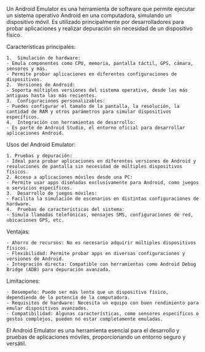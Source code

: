 Un Android Emulator es una herramienta de software que permite ejecutar un sistema operativo Android en una computadora, simulando un dispositivo móvil. Es utilizado principalmente por desarrolladores para probar aplicaciones y realizar depuración sin necesidad de un dispositivo físico.

Características principales:

	1.	Simulación de hardware:
	- Emula componentes como CPU, memoria, pantalla táctil, GPS, cámara, sensores y más.
	- Permite probar aplicaciones en diferentes configuraciones de dispositivos.
	2.	Versiones de Android:
	- Soporta múltiples versiones del sistema operativo, desde las más antiguas hasta las más recientes.
	3.	Configuraciones personalizables:
	- Puedes configurar el tamaño de la pantalla, la resolución, la cantidad de RAM y otros parámetros para simular dispositivos específicos.
	4.	Integración con herramientas de desarrollo:
	- Es parte de Android Studio, el entorno oficial para desarrollar aplicaciones Android.

Usos del Android Emulator:

	1. Pruebas y depuración:
	- Ideal para probar aplicaciones en diferentes versiones de Android y resoluciones de pantalla sin necesidad de múltiples dispositivos físicos.
	2. Acceso a aplicaciones móviles desde una PC:
	- Permite usar apps diseñadas exclusivamente para Android, como juegos o servicios específicos.
	3.	Desarrollo de juegos móviles:
	- Facilita la simulación de escenarios en distintas configuraciones de hardware.
	4.	Pruebas de características del sistema:
	- Simula llamadas telefónicas, mensajes SMS, configuraciones de red, ubicaciones GPS, etc.

Ventajas:

	- Ahorro de recursos: No es necesario adquirir múltiples dispositivos físicos.
	- Flexibilidad: Permite probar apps en diversas configuraciones y versiones de Android.
	- Integración directa: Compatible con herramientas como Android Debug Bridge (ADB) para depuración avanzada.

Limitaciones:

	- Desempeño: Puede ser más lento que un dispositivo físico, dependiendo de la potencia de la computadora.
	- Requisitos de hardware: Necesita un equipo con buen rendimiento para emular dispositivos avanzados.
	- Compatibilidad: Algunas características, como sensores específicos o gestos complejos, pueden no estar completamente emuladas.

El Android Emulator es una herramienta esencial para el desarrollo y pruebas de aplicaciones móviles, proporcionando un entorno seguro y versátil.